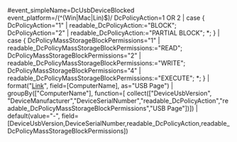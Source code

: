 #event_simpleName=DcUsbDeviceBlocked event_platform=/(^(Win|Mac|Lin)$)/
DcPolicyAction=1 OR 2
| case {
    DcPolicyAction="1" | readable_DcPolicyAction:="BLOCK";
    DcPolicyAction="2" | readable_DcPolicyAction:="PARTIAL BLOCK";
    *;
}
| case {
    DcPolicyMassStorageBlockPermissions="1" | readable_DcPolicyMassStorageBlockPermissions:="READ";
    DcPolicyMassStorageBlockPermissions="2" | readable_DcPolicyMassStorageBlockPermissions:="WRITE";
    DcPolicyMassStorageBlockPermissions="4" | readable_DcPolicyMassStorageBlockPermissions:="EXECUTE";
    *;
}
| format("[Link](https://falcon.crowdstrike.com/investigate/dashboards/device-usage-by-host?computer=%s&isLive=false&sharedTime=true&start=7d)", field=[ComputerName], as="USB Page")
| groupBy(["ComputerName"], function=[ collect(["DeviceUsbVersion", "DeviceManufacturer","DeviceSerialNumber","readable_DcPolicyAction","readable_DcPolicyMassStorageBlockPermissions","USB Page"])])
| default(value="-", field=[DeviceUsbVersion,DeviceSerialNumber,readable_DcPolicyAction,readable_DcPolicyMassStorageBlockPermissions])
